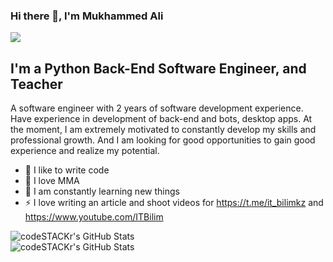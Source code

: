 ### Hi there 👋, I'm Mukhammed Ali

![](https://komarev.com/ghpvc/?username=platon09)

## I'm a Python Back-End Software Engineer, and Teacher
A software engineer with 2 years of software development experience. Have experience in development of back-end and
bots, desktop apps. At the moment, I am extremely motivated to constantly develop my skills and professional growth. And I
am looking for good opportunities to gain good experience and realize my potential.
- 💪 I like to write code
- 🥊 I love MMA
- 🥅 I am constantly learning new things
- ⚡ I love writing an article and shoot videos for https://t.me/it_bilimkz and https://www.youtube.com/ITBilim

<img align="left" alt="codeSTACKr's GitHub Stats" src="https://github-readme-stats.vercel.app/api/top-langs/?username=platon09&langs_count=8&layout=compact" />
<br />
<img align="left" alt="codeSTACKr's GitHub Stats" src="https://github-readme-stats.vercel.app/api?username=platon09&show_icons=true" />


[website]: https://it-bilim.kz/
[youtube]: https://www.youtube.com/ITBilim
[linkedin]: https://www.linkedin.com/in/muratkhan-m/
[instagram]: https://www.instagram.com/_platon.09_/
